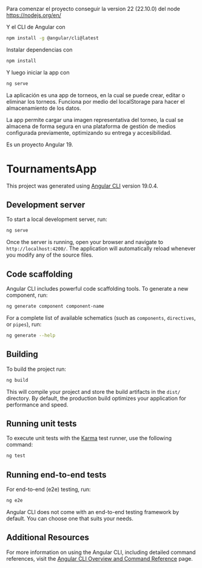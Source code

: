 Para comenzar el proyecto conseguir la version 22 (22.10.0) del node https://nodejs.org/en/

Y el CLI de Angular con 
```bash
npm install -g @angular/cli@latest
```

Instalar dependencias con
```bash
npm install
```

Y luego iniciar la app con
```bash
ng serve
```

La aplicación es una app de torneos, en la cual se puede crear, editar o eliminar los torneos.
Funciona por medio del localStorage para hacer el almacenamiento de los datos.

La app permite cargar una imagen representativa del torneo, la cual se almacena de forma segura en una plataforma de gestión de medios configurada previamente, optimizando su entrega y accesibilidad.

Es un proyecto Angular 19.

# TournamentsApp

This project was generated using [Angular CLI](https://github.com/angular/angular-cli) version 19.0.4.

## Development server

To start a local development server, run:

```bash
ng serve
```

Once the server is running, open your browser and navigate to `http://localhost:4200/`. The application will automatically reload whenever you modify any of the source files.

## Code scaffolding

Angular CLI includes powerful code scaffolding tools. To generate a new component, run:

```bash
ng generate component component-name
```

For a complete list of available schematics (such as `components`, `directives`, or `pipes`), run:

```bash
ng generate --help
```

## Building

To build the project run:

```bash
ng build
```

This will compile your project and store the build artifacts in the `dist/` directory. By default, the production build optimizes your application for performance and speed.

## Running unit tests

To execute unit tests with the [Karma](https://karma-runner.github.io) test runner, use the following command:

```bash
ng test
```

## Running end-to-end tests

For end-to-end (e2e) testing, run:

```bash
ng e2e
```

Angular CLI does not come with an end-to-end testing framework by default. You can choose one that suits your needs.

## Additional Resources

For more information on using the Angular CLI, including detailed command references, visit the [Angular CLI Overview and Command Reference](https://angular.dev/tools/cli) page.
